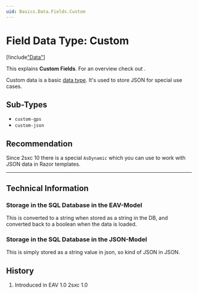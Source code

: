 ```yaml
---
uid: Basics.Data.Fields.Custom
---
```


# Field Data Type: Custom

[!include["Data"](../_shared-content-types.md)]

This explains **Custom Fields**. For an overview check out [](xref:Basics.Data.Index).


Custom data is a basic [data type](xref:Basics.Data.Fields.Index). It's used to store JSON for special use cases. 


## Sub-Types

* `custom-gps`
* `custom-json`

## Recommendation

Since 2sxc 10 there is a special `AsDynamic` which you can use to work with JSON data in Razor templates.


--- 

## Technical Information

### Storage in the SQL Database in the EAV-Model
This is converted to a string when stored as a string in the DB, and converted back to a boolean when the data is loaded. 

### Storage in the SQL Database in the JSON-Model
This is simply stored as a string value in json, so kind of JSON in JSON.

## History

1. Introduced in EAV 1.0 2sxc 1.0